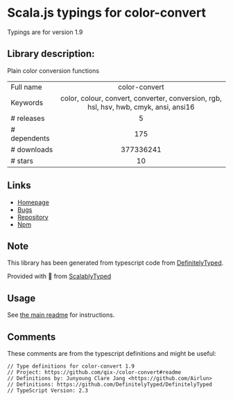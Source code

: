 
# Scala.js typings for color-convert

Typings are for version 1.9

## Library description:
Plain color conversion functions

|                    |                 |
| ------------------ | :-------------: |
| Full name          | color-convert |
| Keywords           | color, colour, convert, converter, conversion, rgb, hsl, hsv, hwb, cmyk, ansi, ansi16 |
| # releases         | 5 |
| # dependents       | 175 |
| # downloads        | 377336241 |
| # stars            | 10 |

## Links
- [Homepage](https://github.com/Qix-/color-convert#readme)
- [Bugs](https://github.com/Qix-/color-convert/issues)
- [Repository](https://github.com/Qix-/color-convert)
- [Npm](https://www.npmjs.com/package/color-convert)
    


## Note
This library has been generated from typescript code from [DefinitelyTyped](https://definitelytyped.org).

Provided with :purple_heart: from [ScalablyTyped](https://github.com/oyvindberg/ScalablyTyped)

## Usage
See [the main readme](../../readme.md) for instructions.

## Comments

These comments are from the typescript definitions and might be useful:
```
// Type definitions for color-convert 1.9
// Project: https://github.com/qix-/color-convert#readme
// Definitions by: Junyoung Clare Jang <https://github.com/Airlun>
// Definitions: https://github.com/DefinitelyTyped/DefinitelyTyped
// TypeScript Version: 2.3

```

